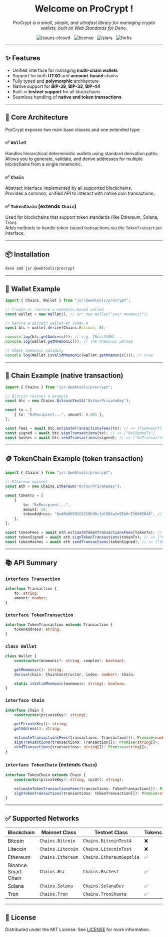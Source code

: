 <h1 align="center">Welcome on ProCrypt !</h1>

<p align="center">
    <em>
        ProCrypt is a small, simple, and ultrafast library for managing crypto wallets, built on Web Standards for Deno.
    </em>
</p>

<p align="center">
    <img src="https://img.shields.io/github/issues-closed/8borane8/webtools-procrypt.svg" alt="issues-closed" />
    &nbsp;
    <img src="https://img.shields.io/github/license/8borane8/webtools-procrypt.svg" alt="license" />
    &nbsp;
    <img src="https://img.shields.io/github/stars/8borane8/webtools-procrypt.svg" alt="stars" />
    &nbsp;
    <img src="https://img.shields.io/github/forks/8borane8/webtools-procrypt.svg" alt="forks" />
</p>

---

## ✨ Features

- Unified interface for managing **multi-chain wallets**
- Support for both **UTXO** and **account-based** chains
- Fully typed and **polymorphic** architecture
- Native support for **BIP-39**, **BIP-32**, **BIP-44**
- Built-in **testnet support** for all blockchains
- Seamless handling of **native and token transactions**

---

## 🧩 Core Architecture

ProCrypt exposes two main base classes and one extended type:

### ✅ `Wallet`

Handles hierarchical deterministic wallets using standard derivation paths.\
Allows you to generate, validate, and derive addresses for multiple blockchains from a single mnemonic.

### ✅ `Chain`

Abstract interface implemented by all supported blockchains.\
Provides a common, unified API to interact with native coin transactions.

### ✅ `TokenChain` (extends `Chain`)

Used for blockchains that support token standards (like Ethereum, Solana, Tron).\
Adds methods to handle token-based transactions via the `TokenTransaction` interface.

---

## 📦 Installation

```bash
deno add jsr:@webtools/procrypt
```

---

## 🧠 Wallet Example

```ts
import { Chains, Wallet } from "jsr:@webtools/procrypt";

// Create or restore a mnemonic-based wallet
const wallet = new Wallet(); // or: new Wallet("your mnemonic");

// Derive a Bitcoin wallet at index 0
const btc = wallet.derive(Chains.Bitcoin, 0);

console.log(btc.getAddress()); // e.g. 1BoatSLRHt...
console.log(wallet.getMnemonic()); // The mnemonic phrase

// Check mnemonic validity
console.log(Wallet.isValidMnemonic(wallet.getMnemonic())); // true
```

---

## 🔗 Chain Example (native transaction)

```ts
import { Chains } from "jsr:@webtools/procrypt";

// Bitcoin testnet 4 example
const btc = new Chains.BitcoinTest4("0xYourPrivateKey");

const tx = [
	{ to: "0xRecipient...", amount: 0.001 },
];

const fees = await btc.estimateTransactionsFees(tx); // => [feeAmount]
const signed = await btc.signTransactions(tx); // => ["0xSignedTx"]
const hashes = await btc.sendTransactions(signed); // => ["0xTransactionHash"]
```

---

## 🪙 TokenChain Example (token transaction)

```ts
import { Chains } from "jsr:@webtools/procrypt";

// Ethereum mainnet
const eth = new Chains.Ethereum("0xYourPrivateKey");

const tokenTx = [
	{
		to: "0xRecipient...",
		amount: 50,
		tokenAddress: "0xA0b86991C6218b36c1d19D4a2e9Eb0cE3606EB48", // USDC
	},
];

const tokenFees = await eth.estimateTokenTransactionsFees(tokenTx); // => [feeAmount]
const tokenSigned = await eth.signTokenTransactions(tokenTx); // => ["0xSignedTx"]
const tokenHashes = await eth.sendTransactions(tokenSigned); // => ["0xTransactionHash"]
```

---

## 📚 API Summary

### `interface Transaction`

```ts
interface Transaction {
	to: string;
	amount: number;
}
```

### `interface TokenTransaction`

```ts
interface TokenTransaction extends Transaction {
	tokenAddress: string;
}
```

### `class Wallet`

```ts
class Wallet {
	constructor(mnemonic?: string, complex?: boolean);

	getMnemonic(): string;
	derive(chain: ChainConstructor, index: number): Chain;

	static isValidMnemonic(mnemonic: string): boolean;
}
```

### `interface Chain`

```ts
interface Chain {
	constructor(privateKey?: string);

	getPrivateKey(): string;
	getAddress(): string;

	estimateTransactionsFees(transactions: Transaction[]): Promise<number[]>;
	signTransactions(transactions: Transaction[]): Promise<string[]>;
	sendTransactions(transactions: string[]): Promise<string[]>;
}
```

### `interface TokenChain` (extends `Chain`)

```ts
interface TokenChain extends Chain {
	constructor(privateKey?: string, rpcUrl: string);

	estimateTokenTransactionsFees(transactions: TokenTransaction[]): Promise<number[]>;
	signTokenTransactions(transactions: TokenTransaction[]): Promise<string[]>;
}
```

---

## ✅ Supported Networks

| Blockchain          | Mainnet Class     | Testnet Class            | Tokens |
| ------------------- | ----------------- | ------------------------ | ------ |
| Bitcoin             | `Chains.Bitcoin`  | `Chains.BitcoinTest4`    | ❌     |
| Litecoin            | `Chains.Litecoin` | `Chains.LitecoinTest`    | ❌     |
| Ethereum            | `Chains.Ethereum` | `Chains.EthereumSepolia` | ✅     |
| Binance Smart Chain | `Chains.Bsc`      | `Chains.BscTest`         | ✅     |
| Solana              | `Chains.Solana`   | `Chains.SolanaDev`       | ✅     |
| Tron                | `Chains.Tron`     | `Chains.TronShasta`      | ✅     |

---

## 🪪 License

Distributed under the MIT License. See [LICENSE](LICENSE) for more information.

